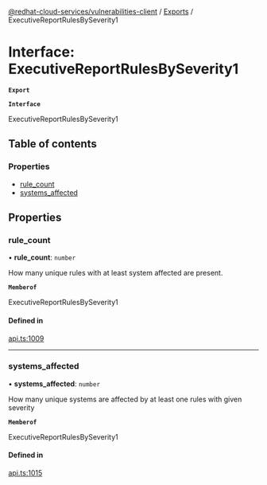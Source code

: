 [@redhat-cloud-services/vulnerabilities-client](../README.md) / [Exports](../modules.md) / ExecutiveReportRulesBySeverity1

# Interface: ExecutiveReportRulesBySeverity1

**`Export`**

**`Interface`**

ExecutiveReportRulesBySeverity1

## Table of contents

### Properties

- [rule\_count](ExecutiveReportRulesBySeverity1.md#rule_count)
- [systems\_affected](ExecutiveReportRulesBySeverity1.md#systems_affected)

## Properties

### rule\_count

• **rule\_count**: `number`

How many unique rules with at least system affected are present.

**`Memberof`**

ExecutiveReportRulesBySeverity1

#### Defined in

[api.ts:1009](https://github.com/RedHatInsights/javascript-clients/blob/master/packages/vulnerabilities/git-api/api.ts#L1009)

___

### systems\_affected

• **systems\_affected**: `number`

How many unique systems are affected by at least one rules with given severity

**`Memberof`**

ExecutiveReportRulesBySeverity1

#### Defined in

[api.ts:1015](https://github.com/RedHatInsights/javascript-clients/blob/master/packages/vulnerabilities/git-api/api.ts#L1015)
